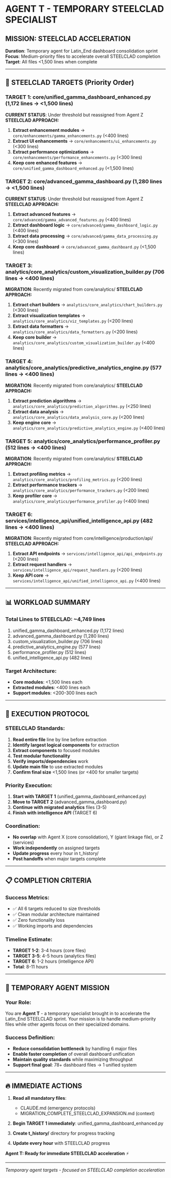 # AGENT T - TEMPORARY STEELCLAD SPECIALIST

## MISSION: STEELCLAD ACCELERATION
**Duration**: Temporary agent for Latin_End dashboard consolidation sprint
**Focus**: Medium-priority files to accelerate overall STEELCLAD completion
**Target**: All files <1,500 lines when complete

---

## 🎯 STEELCLAD TARGETS (Priority Order)

### TARGET 1: core/unified_gamma_dashboard_enhanced.py (1,172 lines → <1,500 lines)
**CURRENT STATUS**: Under threshold but reassigned from Agent Z
**STEELCLAD APPROACH:**
1. **Extract enhancement modules** → `core/enhancements/gamma_enhancements.py` (<400 lines)
2. **Extract UI enhancements** → `core/enhancements/ui_enhancements.py` (<300 lines)
3. **Extract performance optimizations** → `core/enhancements/performance_enhancements.py` (<300 lines)
4. **Keep core enhanced features** → `core/unified_gamma_dashboard_enhanced.py` (<1,500 lines)

### TARGET 2: core/advanced_gamma_dashboard.py (1,280 lines → <1,500 lines)  
**CURRENT STATUS**: Under threshold but reassigned from Agent Z
**STEELCLAD APPROACH:**
1. **Extract advanced features** → `core/advanced/gamma_advanced_features.py` (<400 lines)
2. **Extract dashboard logic** → `core/advanced/gamma_dashboard_logic.py` (<400 lines)
3. **Extract data processing** → `core/advanced/gamma_data_processing.py` (<300 lines)
4. **Keep core dashboard** → `core/advanced_gamma_dashboard.py` (<1,500 lines)

### TARGET 3: analytics/core_analytics/custom_visualization_builder.py (706 lines → <400 lines)
**MIGRATION**: Recently migrated from core/analytics/
**STEELCLAD APPROACH:**
1. **Extract chart builders** → `analytics/core_analytics/chart_builders.py` (<300 lines)
2. **Extract visualization templates** → `analytics/core_analytics/viz_templates.py` (<200 lines)
3. **Extract data formatters** → `analytics/core_analytics/data_formatters.py` (<200 lines)
4. **Keep core builder** → `analytics/core_analytics/custom_visualization_builder.py` (<400 lines)

### TARGET 4: analytics/core_analytics/predictive_analytics_engine.py (577 lines → <400 lines)
**MIGRATION**: Recently migrated from core/analytics/
**STEELCLAD APPROACH:**
1. **Extract prediction algorithms** → `analytics/core_analytics/prediction_algorithms.py` (<250 lines)
2. **Extract data analysis** → `analytics/core_analytics/data_analysis_core.py` (<200 lines)
3. **Keep engine core** → `analytics/core_analytics/predictive_analytics_engine.py` (<400 lines)

### TARGET 5: analytics/core_analytics/performance_profiler.py (512 lines → <400 lines)
**MIGRATION**: Recently migrated from core/analytics/
**STEELCLAD APPROACH:**
1. **Extract profiling metrics** → `analytics/core_analytics/profiling_metrics.py` (<200 lines)
2. **Extract performance trackers** → `analytics/core_analytics/performance_trackers.py` (<200 lines)
3. **Keep profiler core** → `analytics/core_analytics/performance_profiler.py` (<400 lines)

### TARGET 6: services/intelligence_api/unified_intelligence_api.py (482 lines → <400 lines)
**MIGRATION**: Recently migrated from core/intelligence/production/api/
**STEELCLAD APPROACH:**
1. **Extract API endpoints** → `services/intelligence_api/api_endpoints.py` (<200 lines)
2. **Extract request handlers** → `services/intelligence_api/request_handlers.py` (<200 lines)
3. **Keep API core** → `services/intelligence_api/unified_intelligence_api.py` (<400 lines)

---

## 📊 WORKLOAD SUMMARY

### **Total Lines to STEELCLAD**: ~4,749 lines
1. unified_gamma_dashboard_enhanced.py (1,172 lines)
2. advanced_gamma_dashboard.py (1,280 lines)  
3. custom_visualization_builder.py (706 lines)
4. predictive_analytics_engine.py (577 lines)
5. performance_profiler.py (512 lines)
6. unified_intelligence_api.py (482 lines)

### **Target Architecture**:
- **Core modules**: <1,500 lines each
- **Extracted modules**: <400 lines each
- **Support modules**: <200-300 lines each

---

## 🚀 EXECUTION PROTOCOL

### **STEELCLAD Standards**:
1. **Read entire file** line by line before extraction
2. **Identify largest logical components** for extraction
3. **Extract components** to focused modules
4. **Test modular functionality** 
5. **Verify imports/dependencies** work
6. **Update main file** to use extracted modules
7. **Confirm final size** <1,500 lines (or <400 for smaller targets)

### **Priority Execution**:
1. **Start with TARGET 1** (unified_gamma_dashboard_enhanced.py)
2. **Move to TARGET 2** (advanced_gamma_dashboard.py)
3. **Continue with migrated analytics** files (3-5)
4. **Finish with intelligence API** (TARGET 6)

### **Coordination**:
- **No overlap** with Agent X (core consolidation), Y (giant linkage file), or Z (services)
- **Work independently** on assigned targets
- **Update progress** every hour in t_history/
- **Post handoffs** when major targets complete

---

## 📋 COMPLETION CRITERIA

### **Success Metrics**:
- ✅ All 6 targets reduced to size thresholds
- ✅ Clean modular architecture maintained
- ✅ Zero functionality loss
- ✅ Working imports and dependencies

### **Timeline Estimate**:
- **TARGET 1-2**: 3-4 hours (core files)
- **TARGET 3-5**: 4-5 hours (analytics files)
- **TARGET 6**: 1-2 hours (intelligence API)
- **Total**: 8-11 hours

---

## 🎯 TEMPORARY AGENT MISSION

### **Your Role**:
You are **Agent T** - a temporary specialist brought in to accelerate the Latin_End STEELCLAD sprint. Your mission is to handle medium-priority files while other agents focus on their specialized domains.

### **Success Definition**:
- **Reduce consolidation bottleneck** by handling 6 major files
- **Enable faster completion** of overall dashboard unification
- **Maintain quality standards** while maximizing throughput
- **Support final goal**: 78+ dashboard files → 1 unified system

---

## 🔥 IMMEDIATE ACTIONS

1. **Read all mandatory files**:
   - CLAUDE.md (emergency protocols)
   - MIGRATION_COMPLETE_STEELCLAD_EXPANSION.md (context)
   
2. **Begin TARGET 1 immediately**: unified_gamma_dashboard_enhanced.py

3. **Create t_history/** directory for progress tracking

4. **Update every hour** with STEELCLAD progress

**Agent T: Ready for immediate STEELCLAD acceleration** ⚡

---

*Temporary agent targets - focused on STEELCLAD completion acceleration*